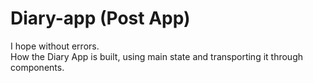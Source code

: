 # Diary-app (Post App)
I hope without errors. <br>
How the Diary App is built, using main state and transporting it through components.

